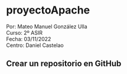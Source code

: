 # proyectoApache  

Por: Mateo Manuel González Ulla  
Curso: 2º ASIR  
Fecha: 03/11/2022  
Centro: Daniel Castelao  

## Crear un repositorio en GitHub  

